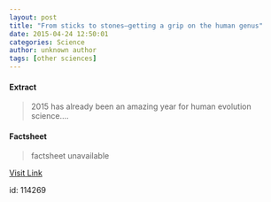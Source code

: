 ```yaml
---
layout: post
title: "From sticks to stones—getting a grip on the human genus"
date: 2015-04-24 12:50:01
categories: Science
author: unknown author
tags: [other sciences]
---
```



#### Extract
>2015 has already been an amazing year for human evolution science....

#### Factsheet
>factsheet unavailable

[Visit Link](http://phys.org/news349081366.html)

id:  114269


